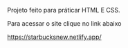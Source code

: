 Projeto feito para práticar HTML E CSS.

Para acessar o site clique no link abaixo

https://starbucksnew.netlify.app/
